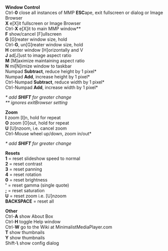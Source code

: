 **Window Control**<br />
Ctrl-**0** close all instances of MMP
**ESC**ape, exit fullscreen or dialog or Image Browser<br />
**X** e[X]it fullscreen or Image Browser<br />
Ctrl-**X** e[X]it to main MMP window\*\*<br />
**F** show/cancel [F]ullscreen<br />
**G** [G]reater window size, hold<br />
Ctrl-**G**, un[G]reater window size, hold<br />
**H** center window [H]orizontally and V<br />
**J** ad[J]ust to image aspect ratio<br />
**M** [M]aximize maintaining aspect ratio<br />
**N** mi[N]imize window to taskbar<br />
Numpad **Subtract**, reduce height by 1 pixel\*<br />
Numpad **Add**, increase height by 1 pixel\*<br />
Ctrl-Numpad **Subtract**, reduce width by 1 pixel\*<br />
Ctrl-Numpad **Add**, increase width by 1 pixel\*<br />

_\* add **SHIFT** for greater change_<br />
_\** ignores exitBrowser setting_<br />

**Zoom**<br />
**I** zoom [I]n, hold for repeat<br />
**O** zoom [O]out, hold for repeat<br />
**U** [U]nzoom, i.e. cancel zoom<br />
Ctrl-Mouse wheel up/down, zoom in/out\*<br />

_\* add **SHIFT** for greater change_<br />

**Resets**<br />
**1** = reset slideshow speed to normal<br />
**2** = reset contrast<br />
**3** = reset panning<br />
**4** = reset rotation<br />
**0** = reset brightness<br />
**'**  = reset gamma (single quote)<br />
**;**  = reset saturation<br />
**U** = reset  zoom i.e. [U]nzoom<br />
**BACKSPACE** = reset all<br />

**Other**<br />
Ctrl-**A** show About Box<br />
Ctrl-**H** toggle Help window<br />
Ctrl-**W** go to the Wiki at MinimalistMediaPlayer.com<br />
**T** show thumbnails<br />
**Y** show thumbnails<br />
Shift-**\\** show config dialog<br />



